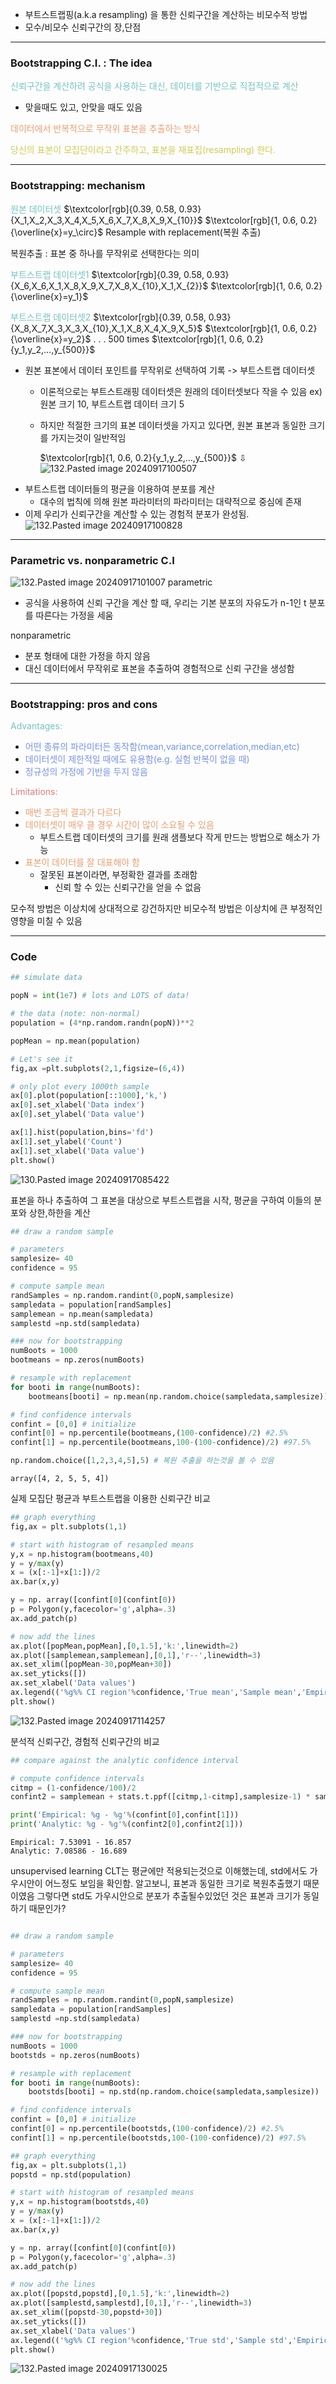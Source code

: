 - 부트스트랩핑(a.k.a resampling) 을 통한 신뢰구간을 계산하는 비모수적 방법
- 모수/비모수 신뢰구간의 장,단점

---
### Bootstrapping C.I. : The idea

<span style="color:rgb(116, 195, 194)">신뢰구간을 계산하려 공식을 사용하는 대신, 데이터를 기반으로 직접적으로 계산</span>
- 맞을때도 있고, 안맞을 때도 있음

<span style="color:rgb(236, 158, 111)">데이터에서 반복적으로 무작위 표본을 추출하는 방식</span>

<span style="color:rgb(205, 205, 81)">당신의 표본이 모집단이라고 간주하고, 표본을 재표집(resampling) 한다.</span> 

---
### Bootstrapping: mechanism

<span style="color:rgb(116, 195, 194)">원본 데이터셋</span>  $\textcolor[rgb]{0.39, 0.58, 0.93} {X_1,X_2,X_3,X_4,X_5,X_6,X_7,X_8,X_9,X_{10}}$  $\textcolor[rgb]{1, 0.6, 0.2}{\overline{x}=y_\circ}$
           Resample with replacement(복원 추출)

복원추출 : 표본 중 하나를 무작위로 선택한다는 의미

<span style="color:rgb(116, 195, 194)">부트스트랩 데이터셋1</span>  $\textcolor[rgb]{0.39, 0.58, 0.93} {X_6,X_6,X_1,X_8,X_9,X_7,X_8,X_{10},X_1,X_{2}}$  $\textcolor[rgb]{1, 0.6, 0.2}{\overline{x}=y_1}$

<span style="color:rgb(116, 195, 194)">부트스트랩 데이터셋2</span>  $\textcolor[rgb]{0.39, 0.58, 0.93} {X_8,X_7,X_3,X_3,X_{10},X_1,X_8,X_4,X_9,X_5}$  $\textcolor[rgb]{1, 0.6, 0.2}{\overline{x}=y_2}$
							.
							.
							.
						500 times
						$\textcolor[rgb]{1, 0.6, 0.2}{y_1,y_2,...,y_{500}}$

- 원본 표본에서 데이터 포인트를 무작위로 선택하여 기록 -> 부트스트랩 데이터셋
	- 이론적으로는 부트스트래핑 데이터셋은 원래의 데이터셋보다 작을 수 있음 ex) 원본 크기 10, 부트스트랩 데이터 크기 5
	- 하지만 적절한 크기의 표본 데이터셋을 가지고 있다면, 원본 표본과 동일한 크기를 가지는것이 일반적임

		$\textcolor[rgb]{1, 0.6, 0.2}{y_1,y_2,...,y_{500}}$
			⇩
![132.Pasted image 20240917100507](../pic/11.Confidence%20intervals%20on%20parameters/132.Pasted%20image%2020240917100507.png)
- 부트스트랩 데이터들의 평균을 이용하여 분포를 계산
	- 대수의 법칙에 의해 원본 파라미터의 파라미터는 대략적으로 중심에 존재
- 이제 우리가 신뢰구간을 계산할 수 있는 경험적 분포가 완성됨.
![132.Pasted image 20240917100828](../pic/11.Confidence%20intervals%20on%20parameters/132.Pasted%20image%2020240917100828.png)

---
### Parametric vs. nonparametric C.I

![132.Pasted image 20240917101007](../pic/11.Confidence%20intervals%20on%20parameters/132.Pasted%20image%2020240917101007.png)
parametric
- 공식을 사용하여 신뢰 구간을 계산 할 때, 우리는 기본 분포의 자유도가 n-1인 t 분포를 따른다는 가정을 세움

nonparametric
- 분포 형태에 대한 가정을 하지 않음
- 대신 데이터에서 무작위로 표본을 추출하여 경험적으로 신뢰 구간을 생성함

---
### Bootstrapping: pros and cons

<span style="color:rgb(116, 195, 194)">Advantages:</span>
- <span style="color:rgb(118, 147, 234)">어떤 종류의 파라미터든 동작함(mean,variance,correlation,median,etc)</span> 
- <span style="color:rgb(118, 147, 234)">데이터셋이 제한적일 때에도 유용함(e.g. 실험 반복이 없을 때)</span>
- <span style="color:rgb(118, 147, 234)">정규성의 가정에 기반을 두지 않음</span>

<span style="color:rgb(230, 122, 122)">Limitations:</span> 
- <span style="color:rgb(236, 158, 111)">매번 조금씩 결과가 다르다</span>
- <span style="color:rgb(236, 158, 111)">데이터셋이 매우 클 경우 시간이 많이 소요될 수 있음</span>
	- 부트스트랩 데이터셋의 크기를 원래 샘플보다 작게 만드는 방법으로 해소가 가능
- <span style="color:rgb(236, 158, 111)">표본이 데이터를 잘 대표해야 함</span>
	- 잘못된 표본이라면, 부정확한 결과를 초래함
		- 신뢰 할 수 있는 신뢰구간을 얻을 수 없음

모수적 방법은 이상치에 상대적으로 강건하지만
비모수적 방법은 이상치에 큰 부정적인 영향을 미칠 수 있음

---
### Code

```python
## simulate data

popN = int(1e7) # lots and LOTS of data!

# the data (note: non-normal)
population = (4*np.random.randn(popN))**2

popMean = np.mean(population)

# Let's see it
fig,ax =plt.subplots(2,1,figsize=(6,4))

# only plot every 1000th sample
ax[0].plot(population[::1000],'k,')
ax[0].set_xlabel('Data index')
ax[0].set_ylabel('Data value')

ax[1].hist(population,bins='fd')
ax[1].set_ylabel('Count')
ax[1].set_xlabel('Data value')
plt.show()
```
![130.Pasted image 20240917085422](../pic/11.Confidence%20intervals%20on%20parameters/130.Pasted%20image%2020240917085422.png)

표본을 하나 추출하여 그 표본을 대상으로 부트스트랩을 시작, 평균을 구하여 이들의 분포와 상한,하한을 계산
```python
## draw a random sample

# parameters
samplesize= 40
confidence = 95 

# compute sample mean
randSamples = np.random.randint(0,popN,samplesize)
sampledata = population[randSamples]
samplemean = np.mean(sampledata)
samplestd =np.std(sampledata)

### now for bootstrapping
numBoots = 1000
bootmeans = np.zeros(numBoots)

# resample with replacement
for booti in range(numBoots):
    bootmeans[booti] = np.mean(np.random.choice(sampledata,samplesize))

# find confidence intervals
confint = [0,0] # initialize
confint[0] = np.percentile(bootmeans,(100-confidence)/2) #2.5%
confint[1] = np.percentile(bootmeans,100-(100-confidence)/2) #97.5% 

```

```python
np.random.choice([1,2,3,4,5],5) # 복원 추출을 하는것을 볼 수 있음
```
```
array([4, 2, 5, 5, 4])
```

실제 모집단 평균과 부트스트랩을 이용한 신뢰구간 비교
```python
## graph everything
fig,ax = plt.subplots(1,1)

# start with histogram of resampled means
y,x = np.histogram(bootmeans,40)
y = y/max(y)
x = (x[:-1]+x[1:])/2
ax.bar(x,y)

y = np. array([confint[0](confint[0))
p = Polygon(y,facecolor='g',alpha=.3)
ax.add_patch(p)

# now add the lines
ax.plot([popMean,popMean],[0,1.5],'k:',linewidth=2)
ax.plot([samplemean,samplemean],[0,1],'r--',linewidth=3)
ax.set_xlim([popMean-30,popMean+30])
ax.set_yticks([])
ax.set_xlabel('Data values')
ax.legend(('%g%% CI region'%confidence,'True mean','Sample mean','Empirical dist.'))
plt.show()
```
![132.Pasted image 20240917114257](../pic/11.Confidence%20intervals%20on%20parameters/132.Pasted%20image%2020240917114257.png)

분석적 신뢰구간, 경험적 신뢰구간의 비교
```python
## compare against the analytic confidence interval

# compute confidence intervals
citmp = (1-confidence/100)/2
confint2 = samplemean + stats.t.ppf([citmp,1-citmp],samplesize-1) * samplestd/np.sqrt(samplesize)

print('Empirical: %g - %g'%(confint[0],confint[1]))
print('Analytic: %g - %g'%(confint2[0],confint2[1]))
```

```
Empirical: 7.53091 - 16.857
Analytic: 7.08586 - 16.689
```

unsupervised learning
CLT는 평균에만 적용되는것으로 이해했는데, std에서도 가우시안이 어느정도 보임을 확인함.
알고보니, 표본과 동일한 크기로 복원추출했기 때문이였음
그렇다면 std도 가우시안으로 분포가 추출될수있었던 것은 표본과 크기가 동일하기 때문인가? 
```python

## draw a random sample

# parameters
samplesize= 40
confidence = 95 

# compute sample mean
randSamples = np.random.randint(0,popN,samplesize)
sampledata = population[randSamples]
samplestd =np.std(sampledata)

### now for bootstrapping
numBoots = 1000
bootstds = np.zeros(numBoots)

# resample with replacement
for booti in range(numBoots):
    bootstds[booti] = np.std(np.random.choice(sampledata,samplesize))

# find confidence intervals
confint = [0,0] # initialize
confint[0] = np.percentile(bootstds,(100-confidence)/2) #2.5%
confint[1] = np.percentile(bootstds,100-(100-confidence)/2) #97.5% 

```


```python
## graph everything
fig,ax = plt.subplots(1,1)
popstd = np.std(population)

# start with histogram of resampled means
y,x = np.histogram(bootstds,40)
y = y/max(y)
x = (x[:-1]+x[1:])/2
ax.bar(x,y)

y = np. array([confint[0](confint[0))
p = Polygon(y,facecolor='g',alpha=.3)
ax.add_patch(p)

# now add the lines
ax.plot([popstd,popstd],[0,1.5],'k:',linewidth=2)
ax.plot([samplestd,samplestd],[0,1],'r--',linewidth=3)
ax.set_xlim([popstd-30,popstd+30])
ax.set_yticks([])
ax.set_xlabel('Data values')
ax.legend(('%g%% CI region'%confidence,'True std','Sample std','Empirical dist.'))
plt.show()
```
![132.Pasted image 20240917130025](../pic/11.Confidence%20intervals%20on%20parameters/132.Pasted%20image%2020240917130025.png)
